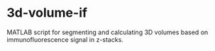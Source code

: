 # 3d-volume-if
MATLAB script for segmenting and calculating 3D volumes based on immunofluorescence signal in z-stacks.  
